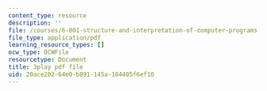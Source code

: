 ```yaml
---
content_type: resource
description: ''
file: /courses/6-001-structure-and-interpretation-of-computer-programs-spring-2005/20ace20264e0b891145a184405f6ef10_bV87UzKMRtE.pdf
file_type: application/pdf
learning_resource_types: []
ocw_type: OCWFile
resourcetype: Document
title: 3play pdf file
uid: 20ace202-64e0-b891-145a-184405f6ef10
---
```

